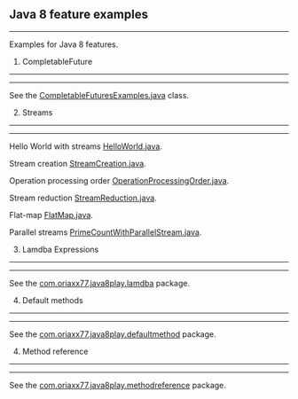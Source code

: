 Java 8 feature examples
-----------------------------------------------------------------------
-----------------------------------------------------------------------
Examples for Java 8 features.


1. CompletableFuture
-------------------------
-------------------------
See the [CompletableFuturesExamples.java](./src/main/java/com/oriaxx77/java8play/concurrent/CompletableFutureExamples.java) class.


2. Streams
-------------------------
-------------------------


Hello World with streams [HelloWorld.java](./src/main/java/com/oriaxx77/java8play/stream/HelloWorld.java).

Stream creation [StreamCreation.java](./src/main/java/com/oriaxx77/java8play/stream/StreamCreation.java).

Operation processing order [OperationProcessingOrder.java](./src/main/java/com/oriaxx77/java8play/stream/OperationProcessingOrder.java).

Stream reduction [StreamReduction.java](./src/main/java/com/oriaxx77/java8play/stream/StreamReduction.java).

Flat-map [FlatMap.java](./src/main/java/com/oriaxx77/java8play/stream/FlatMap.java).

Parallel streams [PrimeCountWithParallelStream.java](./src/main/java/com/oriaxx77/java8play/stream/PrimeCountWithParallelStream.java).

3. Lamdba Expressions
---------------------------
---------------------------
See the [com.oriaxx77.java8play.lamdba](./src/main/java/com/oriaxx77/java8play/lamdba) package.


4. Default methods
----------------------------
----------------------------
See the [com.oriaxx77.java8play.defaultmethod](./src/main/java/com/oriaxx77/java8play/defaultmethod) package.


4. Method reference
----------------------------
----------------------------
See the [com.oriaxx77.java8play.methodreference](./src/main/java/com/oriaxx77/java8play/methodreference) package.
